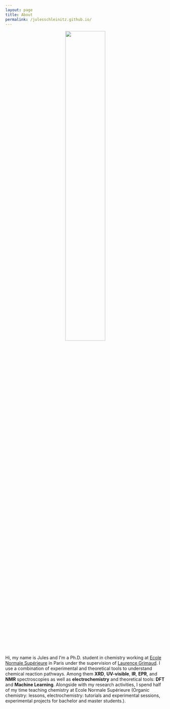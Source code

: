 ```yaml
---
layout: page
title: About
permalink: /julesschleinitz.github.io/
---
```


<p align="center">
<img src="../../../../assets/images/photo_portrait.jpg" width="50%">
</p>

Hi, my name is Jules and I'm a Ph.D. student in chemistry working at [Ecole Normale Supérieure](https://www.chimie.ens.fr/en/chemistry-department-of-ens/) in Paris under the supervision of [Laurence Grimaud](https://www.chimie.ens.fr/grimaud/current-team/team-leaders/laurence-grimaud/). I use a combination of experimental and theoretical tools to understand chemical reaction pathways. Among them **XRD**, **UV-visible**, **IR**, **EPR**, and **NMR** spectroscopies as well as **electrochemistry** and theoretical tools: **DFT** and **Machine Learning**.
  Alongside with my research activities, I spend half of my time teaching chemistry at Ecole Normale Supérieure (Organic chemistry: lessons, electrochemistry: tutorials and experimental sessions, experimental projects for bachelor and master students.).

